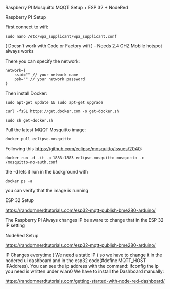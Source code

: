 Raspberry PI Mosquitto MQQT Setup + ESP 32 + NodeRed



Raspberry PI Setup


First connect to wifi:
```
sudo nano /etc/wpa_supplicant/wpa_supplicant.conf
```
( Doesn't work with Code or Factory wifi ) - Needs 2.4 GHZ
Mobile hotspot always works 


There you can specify the network:
```
network={
    ssid="" // your network name
    psk="" // your network password
}
```

Then install Docker:

```
sudo apt-get update && sudo apt-get upgrade
```

```
curl -fsSL https://get.docker.com -o get-docker.sh
```

```
sudo sh get-docker.sh
```

Pull the latest MQQT Mosquitto image:

```
docker pull eclipse-mosquitto
```

Following this https://github.com/eclipse/mosquitto/issues/2040:

```
docker run -d -it -p 1883:1883 eclipse-mosquitto mosquitto -c /mosquitto-no-auth.conf
```

the -d lets it run in the background with 

```
docker ps -a
```
you can verify that the image is running



ESP 32 Setup


https://randomnerdtutorials.com/esp32-mqtt-publish-bme280-arduino/

The Raspberry PI Always changes IP be aware to change that in the ESP 32 IP setting


NodeRed Setup

https://randomnerdtutorials.com/esp32-mqtt-publish-bme280-arduino/

IP Changes everytime ( We need a static IP ) so we have to change it in the nodered ui dashboard and in the esp32 code(#define MQTT_HOST IPAddress).
You can see the ip address with the command: 
ifconfig
the ip you need is written under wlan0
We have to install the Dashboard manually:

https://randomnerdtutorials.com/getting-started-with-node-red-dashboard/

